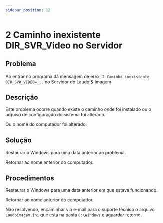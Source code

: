 ```yaml
---
sidebar_position: 12
---
```


# 2 Caminho inexistente DIR_SVR_Video no Servidor

## Problema

Ao entrar no programa dá mensagem de erro `-2 Caminho
inexistente DIR_SVR_VIDEO=...` no Servidor do Laudo & Imagem

## Descrição

Este problema ocorre quando existe o caminho onde foi instalado
ou o arquivo de configuração do sistema foi alterado.

Ou o nome do computador foi alterado.

## Solução

Restaurar o Windows para uma data anterior ao problema.

Retornar ao nome anterior do computador.

## Procedimentos

Restaurar o Windows para uma data anterior em que estava
funcionando.

Retornar ao nome anterior do computador.

Não resolvendo, encaminhar via e-mail para o suporte técnico o
arquivo `Laudoimagem.ini` que está na pasta `C:\Windows` e aguardar
retorno.